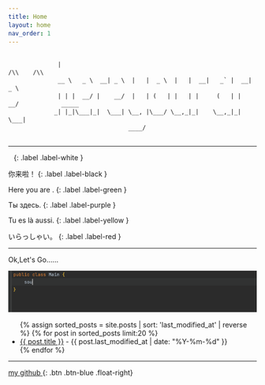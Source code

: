 ```yaml
---
title: Home
layout: home
nav_order: 1
---
```


```text
             
              |                                                                    /\\    /\\  
              __ \   _ \  __| _ \  |   |  _ \  |   |  __|   _` |  __| _ \                      
              | | |  __/ |    __/  |   | (   | |   | |     (   | |    __/            _____    
             _| |_|\___|_|  \___| \__, |\___/ \__,_|_|    \__,_|_|  \___|                   
                                  ____/                                                   


```

---
` `
{: .label .label-white }

你来啦！
{: .label .label-black }

Here you are .
{: .label .label-green }

Ты здесь.
{: .label .label-purple }

Tu es là aussi.
{: .label .label-yellow }

いらっしゃい。
{: .label .label-red }

--- 
Ok,Let's Go……


![hello_world.gif](assets%2Fimages%2Fhello_world.gif)


<!-- 在首页显示最近 20 篇文章 -->
<ul>
  {% assign sorted_posts = site.posts | sort: 'last_modified_at' | reverse %}
  {% for post in sorted_posts limit:20 %}
    <li>
      <a href="{{ post.url | relative_url }}">{{ post.title }}</a> - {{ post.last_modified_at | date: "%Y-%m-%d" }}
    </li>
  {% endfor %}
</ul>

--- 

[ my github ](https://github.com/deipss){: .btn .btn-blue .float-right}





